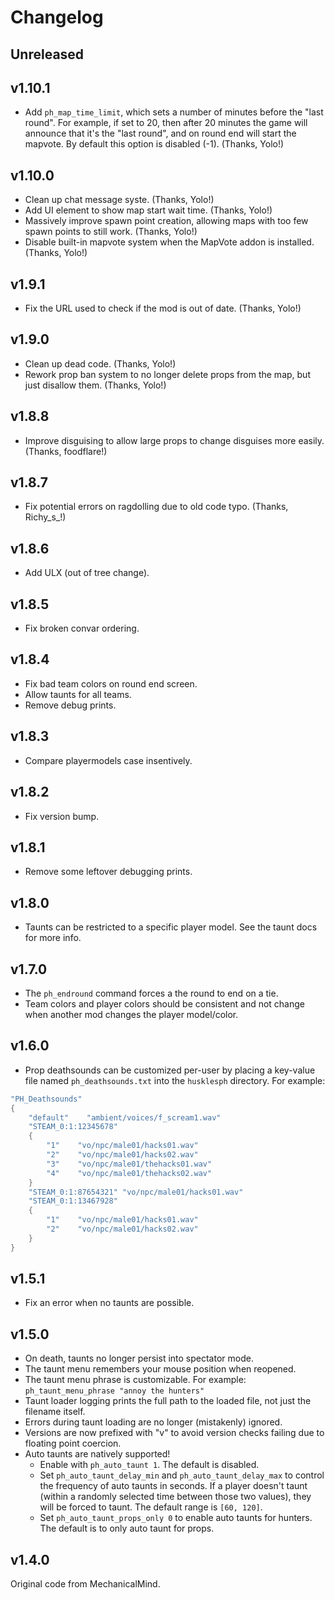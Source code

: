 # Changelog

## Unreleased

## v1.10.1

-   Add `ph_map_time_limit`, which sets a number of minutes before the "last round".
    For example, if set to 20, then after 20 minutes the game will announce that it's
    the "last round", and on round end will start the mapvote. By default this option is disabled (-1). (Thanks, Yolo!)

## v1.10.0

-   Clean up chat message syste. (Thanks, Yolo!)
-   Add UI element to show map start wait time. (Thanks, Yolo!)
-   Massively improve spawn point creation, allowing maps with too few spawn points to still work. (Thanks, Yolo!)
-   Disable built-in mapvote system when the MapVote addon is installed. (Thanks, Yolo!)

## v1.9.1

-   Fix the URL used to check if the mod is out of date. (Thanks, Yolo!)

## v1.9.0

-   Clean up dead code. (Thanks, Yolo!)
-   Rework prop ban system to no longer delete props from the map, but just disallow them. (Thanks, Yolo!)

## v1.8.8

-   Improve disguising to allow large props to change disguises more easily. (Thanks, foodflare!)

## v1.8.7

-   Fix potential errors on ragdolling due to old code typo. (Thanks, Richy_s\_!)

## v1.8.6

-   Add ULX (out of tree change).

## v1.8.5

-   Fix broken convar ordering.

## v1.8.4

-   Fix bad team colors on round end screen.
-   Allow taunts for all teams.
-   Remove debug prints.

## v1.8.3

-   Compare playermodels case insentively.

## v1.8.2

-   Fix version bump.

## v1.8.1

-   Remove some leftover debugging prints.

## v1.8.0

-   Taunts can be restricted to a specific player model. See the taunt docs for more info.

## v1.7.0

-   The `ph_endround` command forces a the round to end on a tie.
-   Team colors and player colors should be consistent and not change when another mod changes the player model/color.

## v1.6.0

-   Prop deathsounds can be customized per-user by placing a key-value file named `ph_deathsounds.txt` into the `husklesph` directory. For example:

```lua
"PH_Deathsounds"
{
    "default"    "ambient/voices/f_scream1.wav"
    "STEAM_0:1:12345678"
    {
        "1"    "vo/npc/male01/hacks01.wav"
        "2"    "vo/npc/male01/hacks02.wav"
        "3"    "vo/npc/male01/thehacks01.wav"
        "4"    "vo/npc/male01/thehacks02.wav"
    }
    "STEAM_0:1:87654321" "vo/npc/male01/hacks01.wav"
    "STEAM_0:1:13467928"
    {
        "1"    "vo/npc/male01/hacks01.wav"
        "2"    "vo/npc/male01/hacks02.wav"
    }
}
```

## v1.5.1

-   Fix an error when no taunts are possible.

## v1.5.0

-   On death, taunts no longer persist into spectator mode.
-   The taunt menu remembers your mouse position when reopened.
-   The taunt menu phrase is customizable. For example: `ph_taunt_menu_phrase "annoy the hunters"`
-   Taunt loader logging prints the full path to the loaded file, not just the filename itself.
-   Errors during taunt loading are no longer (mistakenly) ignored.
-   Versions are now prefixed with "v" to avoid version checks failing due to floating point coercion.
-   Auto taunts are natively supported!
    -   Enable with `ph_auto_taunt 1`. The default is disabled.
    -   Set `ph_auto_taunt_delay_min` and `ph_auto_taunt_delay_max` to control the frequency of auto taunts in seconds. If a player doesn't taunt (within a randomly selected time between those two values), they will be forced to taunt. The default range is `[60, 120]`.
    -   Set `ph_auto_taunt_props_only 0` to enable auto taunts for hunters. The default is to only auto taunt for props.

## v1.4.0

Original code from MechanicalMind.
